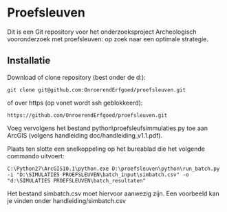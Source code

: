 Proefsleuven
============

Dit is een Git repository voor het onderzoeksproject Archeologisch vooronderzoek met proefsleuven: op zoek naar een optimale strategie.

Installatie
-----------

Download of clone repository (best onder de d:\):

```
git clone git@github.com:OnroerendErfgoed/proefsleuven.git
```

of over https (op vonet wordt ssh geblokkeerd):

```
https://github.com/OnroerendErfgoed/proefsleuven.git
```

Voeg vervolgens het bestand python\proefsleufsimmulaties.py toe aan ArcGIS (volgens handleiding doc/handleiding_v1.1.pdf).

Plaats ten slotte een snelkoppeling op het bureablad die het volgende commando uitvoert:

```
C:\Python27\ArcGIS10.1\python.exe D:\proefsleuven\python\run_batch.py -i "D:\SIMULATIES PROEFSLEUVEN\batch_input\simbatch.csv" -o "d:\SIMULATIES PROEFSLEUVEN\batch_resultaten"
```

Het bestand simbatch.csv moet hiervoor aanwezig zijn. Een voorbeeld kan je vinden onder handleiding/simbatch.csv
